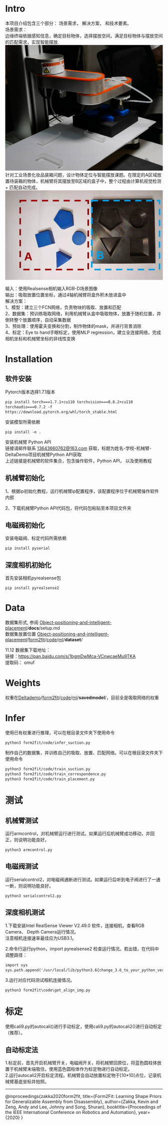 # Intro
本项目介绍包含三个部分： 场景需求， 解决方案， 和技术要素。  
场景需求：  
边缘终端依据感知信息，确定目标物体，选择摆放空间，满足目标物体与摆放空间的匹配需求，实现智能摆放.  
    ![](/assets/firstplace1.png)
针对工业场景化妆品装箱问题，设计物体定位与智能摆放课题。在限定的A区域放置待装箱的物体，机械臂将其摆放至B区域的盒子中，整个过程由计算机视觉检测 + 匹配自动完成。  
    ![](/assets/A&B.png)
    
输入：使用Realsense相机输入RGB-D场景图像  
输出：吸取放置位置坐标，通过4轴机械臂将盒外积木放进盒中    
解决方案：  
1、模型：建立三个FCN网络，负责物块的吸取、放置和匹配  
2、数据集：预训练吸取网络，利用机械臂从盒中吸取物体，放置于随机位置，并倒转整个放置顺序，自动采集数据  
3、预处理：使用霍夫变换和分割，制作物体的mask，并进行背景消除  
4、标定：Eye to hand手眼标定，使用MLP regression，建立全连接网络，完成相机坐标和机械臂坐标的非线性变换  

# Installation

## 软件安装

Pytorch版本选择1.7.1版本    

    pip install torch===1.7.1+cu110 torchvision===0.8.2+cu110 torchaudio===0.7.2 -f https://download.pytorch.org/whl/torch_stable.html    
    
安装模型所需依赖  

    pip install -e .      

安装机械臂 Python API  
    链接请邮件联系 13643660762@163.com 获取，标题为姓名-学校-机械臂-DeltaDemo项目机械臂Python API获取  
上述链接是机械臂的软件集合，包含操作软件，Python API， 以及使用教程  

## 机械臂初始化
1、根据ip初始化教程，运行机械臂ip配置程序，该配置程序位于机械臂操作软件内部  
  
2、下载机械臂Python API代码包，将代码包粘贴至本项目文件夹  

## 电磁阀初始化
安装电磁阀、标定代码所需依赖  

    pip install pyserial

## 深度相机初始化
首先安装相机pyrealsense包

    pip install pyrealsense2 


# Data
数据集形式, 参阅
[Object-positioning-and-intelligent-placement](https://github.com/Geiright/Deltademo)/**docs**/setup.md  
数据集放置位置
[Object-positioning-and-intelligent-placement](https://github.com/Geiright/Deltademo)/[form2fit](https://github.com/Geiright/Deltademo/tree/master/form2fit)/[code](https://github.com/Geiright/Deltademo/tree/master/form2fit/code)/[ml](https://github.com/Geiright/Deltademo/tree/master/form2fit/code/ml)/**dataset**/ 

11.12 数据集下载地址：  
链接：https://pan.baidu.com/s/1bgmDwMca-VCnwcaeMu9TKA  
提取码：    omuf  

# Weights
权重在[Deltademo](https://github.com/Geiright/Deltademo)/[form2fit](https://github.com/Geiright/Deltademo/tree/master/form2fit)/[code](https://github.com/Geiright/Deltademo/tree/master/form2fit/code)/[ml](https://github.com/Geiright/Deltademo/tree/master/form2fit/code/ml)/**savedmodel**/，目前全是吸取网络的权重    

# Infer
使用已有权重进行推理，可以在根目录文件夹下使用命令  

    python3 form2fit/code/infer_suction.py

制作自己的数据集，并训练自己的吸取、放置、匹配网络。可以在根目录文件夹下使用命令  

    python3 form2fit/code/train_suction.py
    python3 form2fit/code/train_correspondence.py
    python3 form2fit/code/train_placement.py

# 测试

## 机械臂测试
运行armcontrol，对机械臂运行进行测试。如果运行后机械臂成功移动，并回正，则说明功能良好。  

    python3 armcontrol.py

## 电磁阀测试
运行serialcontrol2，对电磁阀通断进行测试。如果运行后听到电子阀进行了一通一断，则说明功能良好。    

    python3 serialcontrol2.py

## 深度相机测试
1.下载安装Intel RealSense Viewer V2.49.0 软件，连接相机，查看RGB Camera、 Depth Camera运行情况。  
注意相机连接速率最佳应为USB3.1。  
  
2.命令行运行python，import pyrealsense2 检查运行情况。若出错，在代码中调整路径：  

    import sys
    sys.path.append('/usr/local/lib/python3.6{change_3.6_to_your_python_version}/pyrealsense2')

3.运行对应代码测试相机连接情况。  

    python3 form2fit\code\get_align_img.py

# 标定
使用cali9.py的autocali()进行手动标定，使用cali9.py的autocali2()进行自动标定（推荐）。

## 自动标定法
1.标定前，首先开启机械臂开关，电磁阀开关，将机械臂回原位，将蓝色圆柱体放置于机械臂末端吸住。使用蓝色圆柱体作为标定物进行自动标定。  
2.运行autocali2开启标定流程。机械臂会自动放置标定物于[10*10]点位，记录机械臂基底坐标并拍照。  


****
@inproceedings{zakka2020form2fit,
  title={Form2Fit: Learning Shape Priors for Generalizable Assembly from Disassembly},
  author={Zakka, Kevin and Zeng, Andy and Lee, Johnny and Song, Shuran},
  booktitle={Proceedings of the IEEE International Conference on Robotics and Automation},
  year={2020}
}
